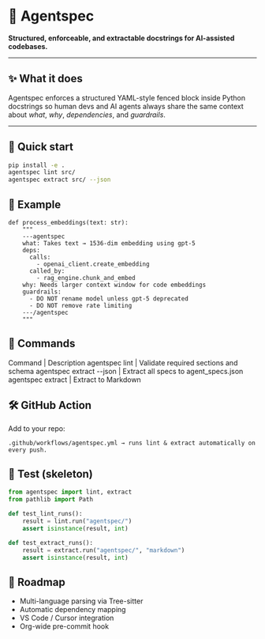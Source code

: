 # 🧠 Agentspec

**Structured, enforceable, and extractable docstrings for AI-assisted codebases.**

---

## ✨ What it does
Agentspec enforces a structured YAML-style fenced block inside Python docstrings so human devs and AI agents always share the same context about *what*, *why*, *dependencies*, and *guardrails*.

---

## 🚀 Quick start

```bash
pip install -e .
agentspec lint src/
agentspec extract src/ --json
```

## 📄 Example

```
def process_embeddings(text: str):
    """
    ---agentspec
    what: Takes text → 1536-dim embedding using gpt-5
    deps:
      calls:
        - openai_client.create_embedding
      called_by:
        - rag_engine.chunk_and_embed
    why: Needs larger context window for code embeddings
    guardrails:
      - DO NOT rename model unless gpt-5 deprecated
      - DO NOT remove rate limiting
    ---/agentspec
    """
```

## 🧩 Commands

Command	| Description
agentspec lint <path> 	|  Validate required sections and schema
agentspec extract <path> --json 	|  Extract all specs to agent_specs.json
agentspec extract <path>	|  Extract to Markdown

## 🛠️ GitHub Action

Add to your repo:
```
.github/workflows/agentspec.yml → runs lint & extract automatically on every push.
```

## 🧩 Test (skeleton) 


```python
from agentspec import lint, extract
from pathlib import Path

def test_lint_runs():
    result = lint.run("agentspec/")
    assert isinstance(result, int)

def test_extract_runs():
    result = extract.run("agentspec/", "markdown")
    assert isinstance(result, int)
```

## 🧱 Roadmap

- Multi-language parsing via Tree-sitter
- Automatic dependency mapping
- VS Code / Cursor integration
- Org-wide pre-commit hook
